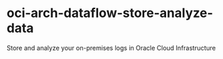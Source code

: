 # oci-arch-dataflow-store-analyze-data
Store and analyze your on-premises logs in Oracle Cloud Infrastructure
